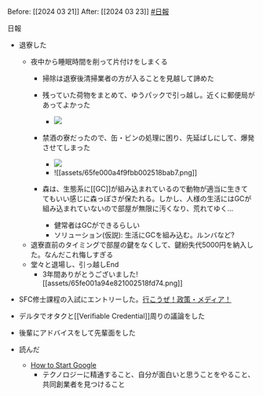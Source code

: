 Before: [[2024 03 21]]
After: [[2024 03 23]]
[#日報](日報/日報.md)

日報
- 退寮した
	- 夜中から睡眠時間を削って片付けをしまくる
		- 掃除は退寮後清掃業者の方が入ることを見越して諦めた
		- 残っていた荷物をまとめて、ゆうパックで引っ越し。近くに郵便局があってよかった
			- ![](https://x.com/k3k3h0/status/1771001301335474219?s=20)
		- 禁酒の寮だったので、缶・ビンの処理に困り、先延ばしにして、爆発させてしまった
			- ![](https://x.com/k3k3h0/status/1771015228740051182?s=20)
			- ![[assets/65fe000a4f9fbb002518bab7.png]]

		- 森は、生態系に[[GC]]が組み込まれているので動物が適当に生きててもいい感じに森っぽさが保たれる。しかし、人様の生活にはGCが組み込まれていないので部屋が無限に汚くなり、荒れてゆく…
			- 健常者はGCができるらしい
			- ソリューション(仮説): 生活にGCを組み込む。ルンバなど?
	- 退寮直前のタイミングで部屋の鍵をなくして、鍵紛失代5000円を納入した。なんだこれ悔しすぎる
	- 堂々と退場し、引っ越しEnd
		- 3年間ありがとうございました![[assets/65fe001a94e821002518fd74.png]]

- SFC修士課程の入試にエントリーした。[行こうぜ！政策・メディア！](https://chike0905.hatenablog.com/entry/2019/12/20/105701)
- デルタでオタクと[[Verifiable Credential]]周りの議論をした
- 後輩にアドバイスをして先輩面をした
- 読んだ
	- [How to Start Google](https://paulgraham.com/google.html)
		- テクノロジーに精通すること、自分が面白いと思うことをやること、共同創業者を見つけること

